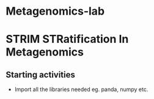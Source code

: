 # Metagenomics-lab
# **STRIM STRatification In Metagenomics**

## **Starting activities**
   - Import all the libraries needed eg. panda, numpy etc.
